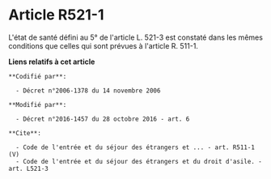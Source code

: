 # Article R521-1

L'état de santé défini au 5° de l'article L. 521-3 est constaté dans les mêmes conditions que celles qui sont prévues à
l'article R. 511-1.

**Liens relatifs à cet article**

	**Codifié par**:

	  - Décret n°2006-1378 du 14 novembre 2006

	**Modifié par**:

	  - Décret n°2016-1457 du 28 octobre 2016 - art. 6

	**Cite**:

	  - Code de l'entrée et du séjour des étrangers et ... - art. R511-1 (V)
	  - Code de l'entrée et du séjour des étrangers et du droit d'asile. - art. L521-3
